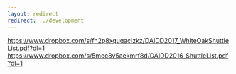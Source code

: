 ```yaml
---
layout: redirect
redirect: ../development
---
```


https://www.dropbox.com/s/fh2p8xquqacizkz/DAIDD2017_WhiteOakShuttleList.pdf?dl=1
https://www.dropbox.com/s/5mec8v5aekmrf8d/DAIDD2016_ShuttleList.pdf?dl=1
